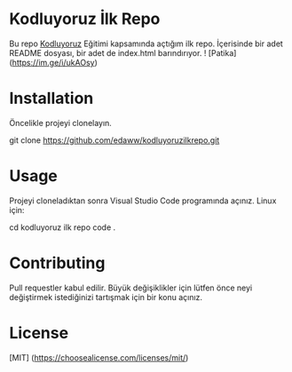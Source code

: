 # Kodluyoruz İlk Repo
Bu repo [Kodluyoruz](https://www.kodluyoruz.org/) Eğitimi kapsamında açtığım ilk repo. İçerisinde bir adet README dosyası, bir adet de index.html barındırıyor. 
! [Patika] (https://im.ge/i/ukAOsy)
# Installation
Öncelikle projeyi clonelayın.

git clone https://github.com/edaww/kodluyoruzilkrepo.git


# Usage
Projeyi cloneladıktan sonra Visual Studio Code programında açınız.
Linux için:

cd kodluyoruz ilk repo
code .


# Contributing
Pull requestler kabul edilir. Büyük değişiklikler için lütfen önce neyi değiştirmek istediğinizi tartışmak için bir konu açınız.
# License
[MIT] (https://choosealicense.com/licenses/mit/)
